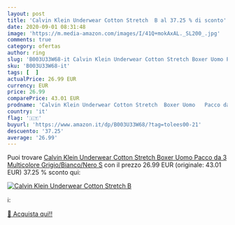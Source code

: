 ```yaml
---
layout: post
title: 'Calvin Klein Underwear Cotton Stretch  B al 37.25 % di sconto'
date: 2020-09-01 08:31:48
image: 'https://m.media-amazon.com/images/I/41Q+mokAxAL._SL200_.jpg'
comments: true
category: ofertas
author: ring
slug: 'B003U33W68-it Calvin Klein Underwear Cotton Stretch Boxer Uomo Pacco da...'
sku: 'B003U33W68-it'
tags: [  ]
actualPrice: 26.99 EUR
currency: EUR
price: 26.99
comparePrice: 43.01 EUR
prodname: 'Calvin Klein Underwear Cotton Stretch  Boxer Uomo   Pacco da 3   Multicolore  Grigio/Bianco/Nero   S'
country: 'it'
flag: '🇮🇹'
buyurl: 'https://www.amazon.it/dp/B003U33W68/?tag=tolees00-21'
descuento: '37.25'
average: '26.99'
---
```


Puoi trovare [Calvin Klein Underwear Cotton Stretch  Boxer Uomo   Pacco da 3   Multicolore  Grigio/Bianco/Nero   S](https://www.amazon.it/dp/B003U33W68/?tag=tolees00-21) con il prezzo 26.99 EUR (originale: 43.01 EUR) 37.25 % sconto qui:

[![Calvin Klein Underwear Cotton Stretch  B](https://m.media-amazon.com/images/I/41Q+mokAxAL._SL200_.jpg)](https://www.amazon.it/dp/B003U33W68/?tag=tolees00-21)

ℹ️:


[🛒 Acquista qui!!](https://www.amazon.it/dp/B003U33W68/?tag=tolees00-21)
